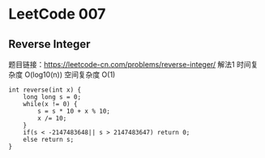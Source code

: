 # LeetCode 007
## Reverse Integer
题目链接：https://leetcode-cn.com/problems/reverse-integer/
解法1 时间复杂度 O(log10(n)) 空间复杂度 O(1)
```
int reverse(int x) {
    long long s = 0;
    while(x != 0) {
        s = s * 10 + x % 10;
        x /= 10;
    }
    if(s < -2147483648|| s > 2147483647) return 0; 
    else return s;
}
```